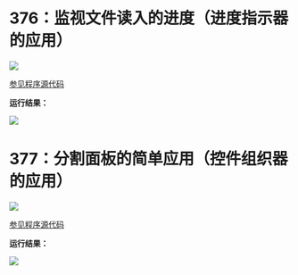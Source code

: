 # 376：监视文件读入的进度（进度指示器的应用）

<img src="http://image.renkaigis.com/keepcoding/2018031601.png">

<a href="https://github.com/renkaigis/KeepCoding/tree/master/2018/03/16" target="_blank">参见程序源代码</a>

**运行结果：**

<img src="http://image.renkaigis.com/keepcoding/2018031602.png">

# 377：分割面板的简单应用（控件组织器的应用）

<img src="http://image.renkaigis.com/keepcoding/2018031603.png">

<a href="https://github.com/renkaigis/KeepCoding/tree/master/2018/03/16" target="_blank">参见程序源代码</a>

**运行结果：**

<img src="http://image.renkaigis.com/keepcoding/2018031604.png">

